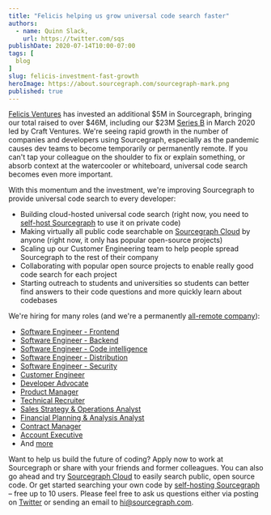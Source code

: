 ```yaml
---
title: "Felicis helping us grow universal code search faster"
authors:
  - name: Quinn Slack,
    url: https://twitter.com/sqs
publishDate: 2020-07-14T10:00-07:00
tags: [
  blog
]
slug: felicis-investment-fast-growth
heroImage: https://about.sourcegraph.com/sourcegraph-mark.png
published: true
---
```


[Felicis Ventures](https://www.felicis.com/) has invested an additional $5M in Sourcegraph, bringing our total raised to over $46M, including our $23M [Series B](https://about.sourcegraph.com/blog/series-b-universal-code-search) in March 2020 led by Craft Ventures. We're seeing rapid growth in the number of companies and developers using Sourcegraph, especially as the pandemic causes dev teams to become temporarily or permanently remote. If you can't tap your colleague on the shoulder to fix or explain something, or absorb context at the watercooler or whiteboard, universal code search becomes even more important.

With this momentum and the investment, we're improving Sourcegraph to provide universal code search to every developer:

*   Building cloud-hosted universal code search (right now, you need to [self-host Sourcegraph](https://docs.sourcegraph.com/#quickstart) to use it on private code)
*   Making virtually all public code searchable on [Sourcegraph Cloud](https://sourcegraph.com/search) by anyone (right now, it only has popular open-source projects)
*   Scaling up our Customer Engineering team to help people spread Sourcegraph to the rest of their company
*   Collaborating with popular open source projects to enable really good code search for each project
*   Starting outreach to students and universities so students can better find answers to their code questions and more quickly learn about codebases

We're hiring for many roles (and we're a permanently [all-remote company](https://handbook.sourcegraph.com/company/remote)):

*   [Software Engineer - Frontend](https://github.com/sourcegraph/careers/blob/master/job-descriptions/software-engineer-frontend.md)
*   [Software Engineer - Backend](https://github.com/sourcegraph/careers/blob/master/job-descriptions/software-engineer-backend.md)
*   [Software Engineer - Code intelligence](https://github.com/sourcegraph/careers/blob/master/job-descriptions/software-engineer-code-intelligence.md)
*   [Software Engineer - Distribution](https://github.com/sourcegraph/careers/blob/master/job-descriptions/software-engineer-distribution.md)
*   [Software Engineer - Security](https://github.com/sourcegraph/careers/blob/master/job-descriptions/software-engineer-security.md)
*   [Customer Engineer](https://github.com/sourcegraph/careers/blob/master/job-descriptions/customer-engineer.md)
*   [Developer Advocate](https://github.com/sourcegraph/careers/blob/master/job-descriptions/developer-advocate.md)
*   [Product Manager](https://github.com/sourcegraph/careers/blob/master/job-descriptions/product-manager.md)
*   [Technical Recruiter](https://github.com/sourcegraph/careers/blob/master/job-descriptions/technical-recruiter.md)
*   [Sales Strategy & Operations Analyst](https://github.com/sourcegraph/careers/blob/master/job-descriptions/gtm-sales-operations.md)
*   [Financial Planning & Analysis Analyst](https://github.com/sourcegraph/careers/blob/master/job-descriptions/financial-planning-analysis.md)
*   [Contract Manager](https://github.com/sourcegraph/careers/blob/master/job-descriptions/contract-manager.md)
*   [Account Executive](https://github.com/sourcegraph/careers/blob/master/job-descriptions/account-executive.md)
*   And [more](https://github.com/sourcegraph/careers/blob/master/README.md)

Want to help us build the future of coding? Apply now to work at Sourcegraph or share with your friends and former colleagues. You can also go ahead and try [Sourcegraph Cloud](https://sourcegraph.com/search) to easily search public, open source code. Or get started searching your own code by [self-hosting Sourcegraph](https://about.sourcegraph.com/get-started/) – free up to 10 users. Please feel free to ask us questions either via posting on [Twitter](https://twitter.com/sourcegraph) or sending an email to [hi@sourcegraph.com](mailto:hi@sourcegraph.com).
